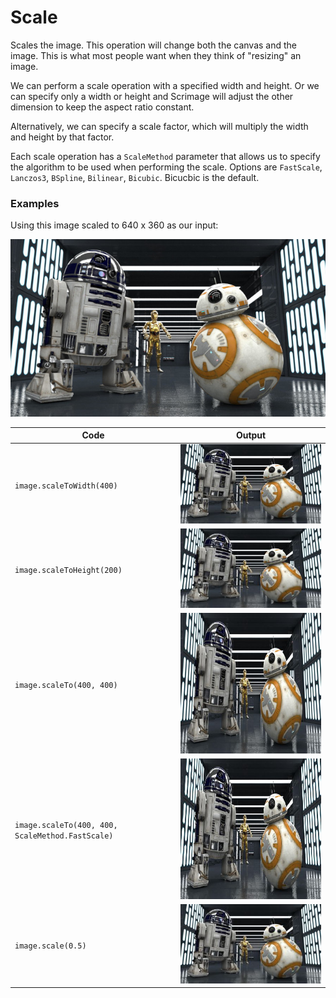 Scale
=====

Scales the image. This operation will change both the canvas and the image.
This is what most people want when they think of "resizing" an image.

We can perform a scale operation with a specified width and height. Or we can specify only a width or height
and Scrimage will adjust the other dimension to keep the aspect ratio constant.

Alternatively, we can specify a scale factor, which will multiply the width and height by that factor.

Each scale operation has a `ScaleMethod` parameter that allows us to specify the algorithm to be used when
performing the scale. Options are `FastScale`, `Lanczos3`, `BSpline`, `Bilinear`, `Bicubic`. Bicucbic is the default.



### Examples

Using this image scaled to 640 x 360 as our input:

![source image](images/input_640_360.jpg)

| Code | Output |
| ---- | ------ |
| `image.scaleToWidth(400)`                         | ![scale](images/scale_w400.jpg) |
| `image.scaleToHeight(200)`                        | ![scale](images/scale_h200.jpg) |
| `image.scaleTo(400, 400)`                         | ![scale](images/scale_400_400.jpg) |
| `image.scaleTo(400, 400, ScaleMethod.FastScale)`  | ![scale](images/scale_400_400_fast.jpg) |
| `image.scale(0.5)`                                | ![scale](images/scale_0.5.jpg) |

